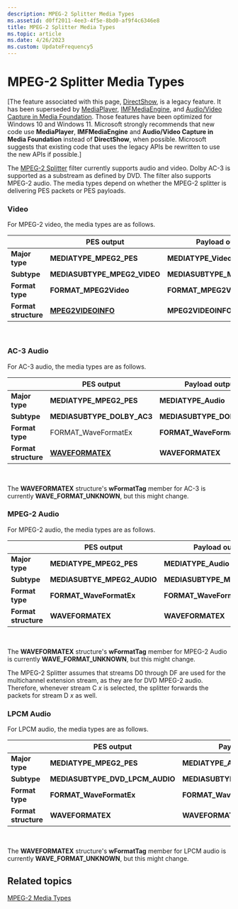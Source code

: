 ```yaml
---
description: MPEG-2 Splitter Media Types
ms.assetid: d0ff2011-4ee3-4f5e-8bd0-af9f4c6346e8
title: MPEG-2 Splitter Media Types
ms.topic: article
ms.date: 4/26/2023
ms.custom: UpdateFrequency5
---
```


# MPEG-2 Splitter Media Types

\[The feature associated with this page, [DirectShow](/windows/win32/directshow/directshow), is a legacy feature. It has been superseded by [MediaPlayer](/uwp/api/Windows.Media.Playback.MediaPlayer), [IMFMediaEngine](/windows/win32/api/mfmediaengine/nn-mfmediaengine-imfmediaengine), and [Audio/Video Capture in Media Foundation](windows/win32/medfound/audio-video-capture-in-media-foundation). Those features have been optimized for Windows 10 and Windows 11. Microsoft strongly recommends that new code use **MediaPlayer**, **IMFMediaEngine** and **Audio/Video Capture in Media Foundation** instead of **DirectShow**, when possible. Microsoft suggests that existing code that uses the legacy APIs be rewritten to use the new APIs if possible.\]

The [MPEG-2 Splitter](mpeg-2-splitter.md) filter currently supports audio and video. Dolby AC-3 is supported as a substream as defined by DVD. The filter also supports MPEG-2 audio. The media types depend on whether the MPEG-2 splitter is delivering PES packets or PES payloads.

### Video

For MPEG-2 video, the media types are as follows.


|                | PES output | Payload output
|------------------|------------------------------------------|--------------------------------|
| **Major type**       | **MEDIATYPE\_MPEG2\_PES**                | **MEDIATYPE\_Video**           |
| **Subtype**          | **MEDIASUBTYPE\_MPEG2\_VIDEO**           | **MEDIASUBTYPE\_MPEG2\_VIDEO** |
| **Format type**      | **FORMAT\_MPEG2Video**                   | **FORMAT\_MPEG2Video**         |
| **Format structure** | [**MPEG2VIDEOINFO**](/previous-versions/windows/desktop/api/dvdmedia/ns-dvdmedia-mpeg2videoinfo) | **MPEG2VIDEOINFO**             |



 

### AC-3 Audio

For AC-3 audio, the media types are as follows.

| | PES output | Payload output |
|------------------|--------------------------------------|------------------------------|
| **Major type**       | **MEDIATYPE\_MPEG2\_PES**                | **MEDIATYPE\_Audio**         |
| **Subtype**          | **MEDIASUBTYPE\_DOLBY\_AC3**             | **MEDIASUBTYPE\_DOLBY\_AC3** |
| **Format type**      | FORMAT\_WaveFormatEx                 | **FORMAT\_WaveFormatEx**     |
| **Format structure** | [**WAVEFORMATEX**](/previous-versions/dd757713(v=vs.85)) | **WAVEFORMATEX**             |



 

The **WAVEFORMATEX** structure's **wFormatTag** member for AC-3 is currently **WAVE\_FORMAT\_UNKNOWN**, but this might change.

### MPEG-2 Audio

For MPEG-2 audio, the media types are as follows.



|  | PES output | Payload output |
|------------------|-------------------------------|--------------------------------|
| **Major type**       | **MEDIATYPE\_MPEG2\_PES**     | **MEDIATYPE\_Audio**           |
| **Subtype**          | **MEDIASUBTYE\_MPEG2\_AUDIO** | **MEDIASUBTYPE\_MPEG2\_AUDIO** |
| **Format type**      | **FORMAT\_WaveFormatEx**      | **FORMAT\_WaveFormatEx**       |
| **Format structure** | **WAVEFORMATEX**              | **WAVEFORMATEX**               |



 

The **WAVEFORMATEX** structure's **wFormatTag** member for MPEG-2 Audio is currently **WAVE\_FORMAT\_UNKNOWN**, but this might change.

The MPEG-2 Splitter assumes that streams D0 through DF are used for the multichannel extension stream, as they are for DVD MPEG-2 audio. Therefore, whenever stream C *x* is selected, the splitter forwards the packets for stream D *x* as well.

### LPCM Audio

For LPCM audio, the media types are as follows.



|  | PES output | Payload output |
|------------------|------------------------------------|------------------------------------|
| **Major type**       | **MEDIATYPE\_MPEG2\_PES**          | **MEDIATYPE\_Audio**               |
| **Subtype**          | **MEDIASUBTYPE\_DVD\_LPCM\_AUDIO** | **MEDIASUBTYPE\_DVD\_LPCM\_AUDIO** |
| **Format type**      | **FORMAT\_WaveFormatEx**           | **FORMAT\_WaveFormatEx**           |
| **Format structure** | **WAVEFORMATEX**                   | **WAVEFORMATEX**                   |



 

The **WAVEFORMATEX** structure's **wFormatTag** member for LPCM audio is currently **WAVE\_FORMAT\_UNKNOWN**, but this might change.

## Related topics

<dl> <dt>

[MPEG-2 Media Types](mpeg-2-media-types.md)
</dt> </dl>

 

 
